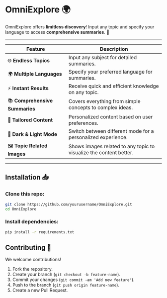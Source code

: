 # OmniExplore 🌍

OmniExplore offers **limitless discovery**! Input any topic and specify your language to access **comprehensive summaries**. 🧠

---

| **Feature**                    | **Description**                                                           |
| ------------------------------ | ------------------------------------------------------------------------- |
| 🌐 **Endless Topics**          | Input any subject for detailed summaries.                                 |
| 🌍 **Multiple Languages**      | Specify your preferred language for summaries.                            |
| ⚡ **Instant Results**          | Receive quick and efficient knowledge on any topic.                      |
| 📚 **Comprehensive Summaries** | Covers everything from simple concepts to complex ideas.                  |
| 🎯 **Tailored Content**        | Personalized content based on user preferences.                           |
| 🌙 **Dark & Light Mode**       | Switch between different mode for a personalized experience.              |
| 🖼️ **Topic Related Images**   | Shows images related to any topic to visualize the content better.         |

---

## Installation 📥

### Clone this repo:

```bash
git clone https://github.com/yourusername/OmniExplore.git
cd OmniExplore
```

### Install dependencies:

```bash
pip install -r requirements.txt
```

## Contributing 🤝

We welcome contributions!

1. Fork the repository.
2. Create your branch (`git checkout -b feature-name`).
3. Commit your changes (`git commit -am 'Add new feature'`).
4. Push to the branch (`git push origin feature-name`).
5. Create a new Pull Request.
